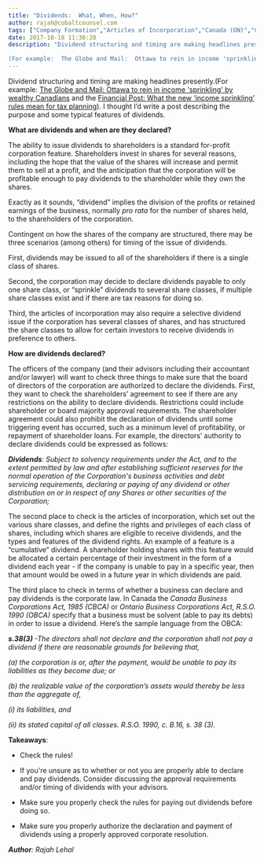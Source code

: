 ```yaml
---
title: "Dividends:  What, When, How?"
author: rajah@cobaltcounsel.com
tags: ["Company Formation","Articles of Incorporation","Canada (ON)","Canada (General)"]
date: 2017-10-18 11:30:28
description: "Dividend structuring and timing are making headlines presently.

(For example:  The Globe and Mail:  Ottawa to rein in income 'sprinkling' by wealthy Canadians and the Financial Post: What the new ‘in..."
---
```


Dividend structuring and timing are making headlines presently.(For example:  [The Globe and Mail:  Ottawa to rein in income 'sprinkling' by wealthy Canadians](https://beta.theglobeandmail.com/news/politics/ottawa-to-cut-back-on-income-sprinkling-by-doctors-and-other-professionals/article35717410/?ref=http://www.theglobeandmail.com&amp;) and the [Financial Post: What the new ‘income sprinkling’ rules mean for tax planning](http://business.financialpost.com/personal-finance/taxes/what-the-new-income-sprinkling-rules-mean-for-tax-planning)).  I thought I’d write a post describing the purpose and some typical features of dividends.

**What are dividends and when are they declared?**

The ability to issue dividends to shareholders is a standard for-profit corporation feature.  Shareholders invest in shares for several reasons, including the hope that the value of the shares will increase and permit them to sell at a profit, and the anticipation that the corporation will be profitable enough to pay dividends to the shareholder while they own the shares.


Exactly as it sounds, “dividend” implies the division of the profits or retained earnings of the business, normally *pro rata* for the number of shares held, to the shareholders of the corporation.

Contingent on how the shares of the company are structured, there may be three scenarios (among others) for timing of the issue of dividends.

First, dividends may be issued to all of the shareholders if there is a single class of shares.

Second, the corporation may decide to declare dividends payable to only one share class, or “sprinkle” dividends to several share classes, if multiple share classes exist and if there are tax reasons for doing so.

Third, the articles of incorporation may also require a selective dividend issue if the corporation has several classes of shares, and has structured the share classes to allow for certain investors to receive dividends in preference to others.

**How are dividends declared?**

The officers of the company (and their advisors including their accountant and/or lawyer) will want to check three things to make sure that the board of directors of the corporation are authorized to declare the dividends.  First, they want to check the shareholders’ agreement to see if there are any restrictions on the ability to declare dividends.  Restrictions could include shareholder or board majority approval requirements.  The shareholder agreement could also prohibit the declaration of dividends until some triggering event has occurred, such as a minimum level of profitability, or repayment of shareholder loans. For example, the directors’ authority to declare dividends could be expressed as follows:

***Dividends**: Subject to solvency requirements under the Act, and to the extent permitted by law and after establishing sufficient reserves for the normal operation of the Corporation's business activities and debt servicing requirements, declaring or paying of any dividend or other distribution on or in respect of any Shares or other securities of the Corporation;*

The second place to check is the articles of incorporation, which set out the various share classes, and define the rights and privileges of each class of shares, including which shares are eligible to receive dividends, and the types and features of the dividend rights.  An example of a feature is a “cumulative” dividend. A shareholder holding shares with this feature would be allocated a certain percentage of their investment in the form of a dividend each year - if the company is unable to pay in a specific year, then that amount would be owed in a future year in which dividends are paid.

The third place to check in terms of whether a business can declare and pay dividends is the corporate law.  In Canada the *Canada Business Corporations Act, 1985 (CBCA)* or *Ontario Business Corporations Act, R.S.O. 1990 (OBCA)* specify that a business must be solvent (able to pay its debts) in order to issue a dividend.  Here’s the sample language from the OBCA:

***s.38(3)** -The directors shall not declare and the corporation shall not pay a dividend if there are reasonable grounds for believing that,*

*(a) the corporation is or, after the payment, would be unable to pay its liabilities as they become due; or*

*(b) the realizable value of the corporation’s assets would thereby be less than the aggregate of,*

*(i) its liabilities, and*

*(ii) its stated capital of all classes.  R.S.O. 1990, c. B.16, s. 38 (3).*

**Takeaways**:

- Check the rules!

- If you're unsure as to whether or not you are properly able to declare and pay dividends. Consider discussing the approval requirements and/or timing of dividends with your advisors.

- Make sure you properly check the rules for paying out dividends before doing so.

- Make sure you properly authorize the declaration and payment of dividends using a properly approved corporate resolution.

***Author**: Rajah Lehal*
